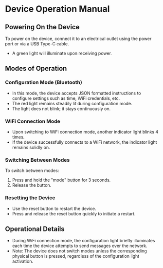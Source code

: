 # Device Operation Manual

## Powering On the Device

To power on the device, connect it to an electrical outlet using the power port or via a USB Type-C cable.

- A green light will illuminate upon receiving power.

## Modes of Operation

### Configuration Mode (Bluetooth)

- In this mode, the device accepts JSON formatted instructions to configure settings such as time, WiFi credentials, etc.
- The red light remains steadily lit during configuration mode.
- The light does not blink; it stays continuously on.

### WiFi Connection Mode

- Upon switching to WiFi connection mode, another indicator light blinks 4 times.
- If the device successfully connects to a WiFi network, the indicator light remains solidly on.

### Switching Between Modes

To switch between modes:

1. Press and hold the "mode" button for 3 seconds.
2. Release the button.

### Resetting the Device

- Use the reset button to restart the device.
- Press and release the reset button quickly to initiate a restart.

## Operational Details

- During WiFi connection mode, the configuration light briefly illuminates each time the device attempts to send messages over the network.
- Note: The device does not switch modes unless the corresponding physical button is pressed, regardless of the configuration light activation.

